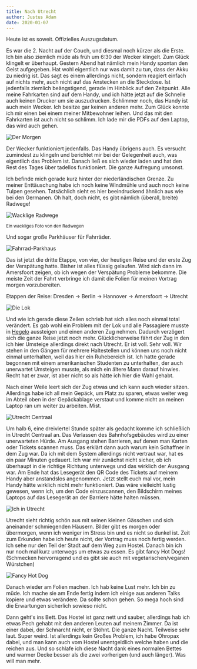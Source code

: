 ```yaml
---
title: Nach Utrecht
author: Justus Adam
date: 2020-01-07
---
```


Heute ist es soweit. Offizielles Auszugsdatum.

Es war die 2. Nacht auf der Couch, und diesmal noch kürzer als die Erste. Ich
bin also ziemlich müde als früh um 6:30 der Wecker klingelt. Zum Glück klingelt
er überhaupt. Gestern Abend hat nämlich mein Handy spontan den Geist aufgegeben.
Hat wohl eigentlich nur was damit zu tun, dass der Akku zu niedrig ist. Das sagt
es einem allerdings nicht, sondern reagiert einfach auf nichts mehr, auch nicht
auf das Anstecken an die Steckdose. Ist jedenfalls ziemlich beängstigend, gerade
im Hinblick auf den Zeitpunkt. Alle meine Fahrkarten sind auf dem
Handy, und ich hätte jetzt auf die Schnelle auch keinen Drucker um sie
auszudrucken. Schlimmer noch, das Handy ist auch mein Wecker. Ich besitze gar
keinen anderen mehr. Zum Glück konnte ich mir einen bei einem
meiner Mitbewohner leihen. Und das mit den Fahrkarten ist auch nicht so schlimm.
Ich lade mir die PDFs auf den Laptop, das wird auch gehen.

![Der Morgen](/images/england-blog/to-utrecht/the-morning.jpg)

Der Wecker funktioniert jedenfalls. Das Handy übrigens auch. Es versucht
zumindest zu klingeln und berichtet mir bei der Gelegenheit auch, was eigentlich
das Problem ist. Danach ließ es sich wieder laden und hat den Rest des Tages
über tadellos funktioniert. Die ganze Aufregung umsonst.

Ich befinde mich gerade kurz hinter der niederländischen Grenze. Zu meiner
Enttäuschung habe ich noch keine Windmühle und auch noch keine Tulpen gesehen.
Tatsächlich sieht es hier beeindruckend ähnlich aus wie bei den Germanen. Oh
halt, doch nicht, es gibt nämlich (überall, breite) Radwege!

![Wacklige Radwege](/images/england-blog/to-utrecht/shaky-bike-lanes.jpg)

<small>Ein wackliges Foto von den Radwegen</small>

Und sogar große Parkhäuser für Fahrräder.

![Fahrrad-Parkhaus](/images/england-blog/to-utrecht/bikes.jpg)

Das ist jetzt die dritte Etappe, von vier, der heutigen Reise und der erste Zug
der Verspätung hatte. Bisher ist alles flüssig gelaufen. Wird sich dann im
Amersfoort zeigen, ob ich wegen der Verspätung Probleme bekomme. Die meiste Zeit
der Fahrt verbringe ich damit die Folien für meinen Vortrag morgen
vorzubereiten.

Etappen der Reise: Dresden → Berlin → Hannover → Amersfoort → Utrecht

![Die Lok](/images/england-blog/to-utrecht/engine.jpg)

Und wie ich gerade diese Zeilen schrieb hat sich alles noch einmal total
verändert. Es gab wohl ein Problem mit der Lok und alle Passagiere musste in
[Hegelo](https://www.google.com/maps/place/Hengelo/@52.2522144,6.7073067,12z/data=!3m1!4b1!4m5!3m4!1s0x47b80e075f37792f:0x400de5a8d1e63e0!8m2!3d52.2574121!4d6.7927725)
aussteigen und einen anderen Zug nehmen. Dadurch verzögert sich die ganze Reise
jetzt noch mehr. Glücklicherweise fährt der Zug in den ich hier Umsteige
allerdings direkt nach Utrecht. Er ist voll. Sehr voll. Wir stehen in den Gängen
für mehrere Haltestellen und können uns noch nicht einmal unterhalten, weil das
hier ein Ruhebereich ist. Ich hatte gerade begonnen mit einem amerikanischen
Studenten zu unterhalten, der auch unerwartet Umsteigen musste, als mich ein
ältere Mann darauf hinwies. Recht hat er zwar, ist aber nicht so als hätte ich
hier die Wahl gehabt.

Nach einer Weile leert sich der Zug etwas und ich kann auch wieder sitzen.
Allerdings habe ich all mein Gepäck, um Platz zu sparen, etwas weiter weg im
Abteil oben in der Gepäckablage verstaut und komme nicht an meinen Laptop ran um
weiter zu arbeiten. Mist.

![Utrecht Centraal](/images/england-blog/to-utrecht/utrecht-centraal.jpg)

Um halb 6, eine dreiviertel Stunde später als gedacht komme ich schließlich in
Utrecht Centraal an. Das Verlassen des Bahnhofsgebäudes wird zu einer
unerwarteten Hürde. Am Ausgang stehen Barrieren, auf denen man Karten oder
Tickets scannen muss. Das erklärt dann auch warum kein Schaffner in dem Zug war.
Da ich mit dem System allerdings nicht vertraut war, hat es ein paar Minuten
gedauert. Ich war mir zunächst nicht sicher, ob ich überhaupt in die richtige
Richtung unterwegs und das wirklich der Ausgang war. Am Ende hat das
Lesegerät den QR Code des Tickets auf meinem Handy aber anstandslos angenommen.
Jetzt stellt euch mal vor, mein Handy hätte wirklich nicht mehr funktioniert. Das
wäre vielleicht lustig gewesen, wenn ich, um den Code einzuscannen, den
Bildschirm meines Laptops auf das Lesegerät an der Barriere hätte halten müssen.

![Ich in Utrecht](/images/england-blog/to-utrecht/selfie.jpg)

Utrecht sieht richtig schön aus mit seinen kleinen Gässchen und sich aneinander
schmiegenden Häusern. Bilder gibt es morgen oder übermorgen, wenn ich weniger im
Stress bin und es nicht so dunkel ist. Zeit zum Erkunden habe ich heute nicht,
der Vortrag muss noch fertig werden. Ich sehe nur den Teil der Stadt auf dem Weg
zum Hostel. Danach bin ich nur noch mal kurz unterwegs um etwas zu essen. Es
gibt fancy Hot Dogs! (Schmecken hervorragend und es gibt sie auch mit
vegetarischen/veganen Würstchen)

![Fancy Hot Dog](/images/england-blog/to-utrecht/hot-dog.jpg)

Danach wieder am Folien machen. Ich hab keine Lust mehr. Ich bin zu müde. Ich
mache sie am Ende fertig indem ich einige aus anderen Talks kopiere und etwas
verändere. Da sollte schon gehen. So mega hoch sind die Erwartungen sicherlich
sowieso nicht.

Dann geht's ins Bett. Das Hostel ist ganz nett und sauber, allerdings hab ich
etwas Pech gehabt mit den anderen Leuten auf meinem Zimmer. Da ist einer dabei,
der Schnarcht nicht, er Stöhnt. Die ganze Nacht. Teilweise sehr laut. Super
weird. Ist allerdings kein Großes Problem, ich habe Ohropax dabei, und man kann
auch vom Hostel unentgeldlich welche haben und die reichen aus. Und so schlafe
ich diese Nacht dank eines normalen Bettes und warmer Decke besser als die zwei
vorherigen (und auch länger). Was will man mehr.
